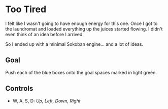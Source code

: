# Too Tired #

I felt like I wasn't going to have enough energy for this one. Once I
got to the laundromat and loaded everything up the juices started
flowing. I didn't even think of an idea before I arrived.

So I ended up with a minimal Sokoban engine... and a lot of ideas.

## Goal ##

Push each of the blue boxes onto the goal spaces marked in light
green.

## Controls ##

- W, A, S, D: _Up, Left, Down, Right_

